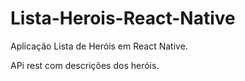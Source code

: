 # Lista-Herois-React-Native
Aplicação Lista de Heróis em React Native.


APi rest com descrições dos heróis.
